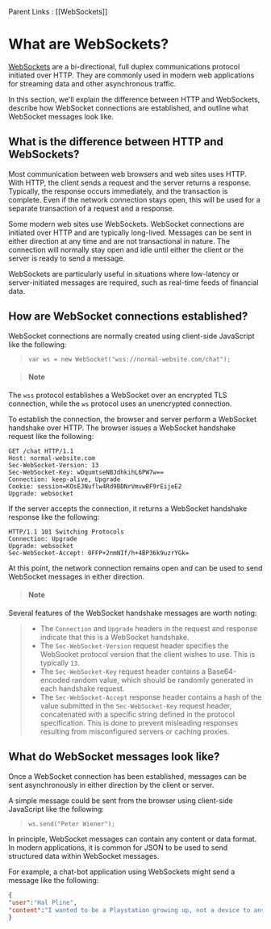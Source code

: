 Parent Links : [[WebSockets]]

# What are WebSockets?

[WebSockets](https://portswigger.net/web-security/websockets) are a bi-directional, full duplex communications protocol initiated over HTTP. They are commonly used in modern web applications for streaming data and other asynchronous traffic.

In this section, we'll explain the difference between HTTP and WebSockets, describe how WebSocket connections are established, and outline what WebSocket messages look like.

## What is the difference between HTTP and WebSockets?

Most communication between web browsers and web sites uses HTTP. With HTTP, the client sends a request and the server returns a response. Typically, the response occurs immediately, and the transaction is complete. Even if the network connection stays open, this will be used for a separate transaction of a request and a response.

Some modern web sites use WebSockets. WebSocket connections are initiated over HTTP and are typically long-lived. Messages can be sent in either direction at any time and are not transactional in nature. The connection will normally stay open and idle until either the client or the server is ready to send a message.

WebSockets are particularly useful in situations where low-latency or server-initiated messages are required, such as real-time feeds of financial data.

## How are WebSocket connections established?

WebSocket connections are normally created using client-side JavaScript like the following:

>`var ws = new WebSocket("wss://normal-website.com/chat");`

>#### Note
>
The `wss` protocol establishes a WebSocket over an encrypted TLS connection, while the `ws` protocol uses an unencrypted connection.

To establish the connection, the browser and server perform a WebSocket handshake over HTTP. The browser issues a WebSocket handshake request like the following:

```http 
GET /chat HTTP/1.1  
Host: normal-website.com  
Sec-WebSocket-Version: 13  
Sec-WebSocket-Key: wDqumtseNBJdhkihL6PW7w==  
Connection: keep-alive, Upgrade  
Cookie: session=KOsEJNuflw4Rd9BDNrVmvwBF9rEijeE2  
Upgrade: websocket
```

If the server accepts the connection, it returns a WebSocket handshake response like the following:

```http 
HTTP/1.1 101 Switching Protocols  
Connection: Upgrade  
Upgrade: websocket  
Sec-WebSocket-Accept: 0FFP+2nmNIf/h+4BP36k9uzrYGk=
```

At this point, the network connection remains open and can be used to send WebSocket messages in either direction.

>#### Note
>
Several features of the WebSocket handshake messages are worth noting:
>
>-   The `Connection` and `Upgrade` headers in the request and response indicate that this is a WebSocket handshake.
>-   The `Sec-WebSocket-Version` request header specifies the WebSocket protocol version that the client wishes to use. This is typically `13`.
>-   The `Sec-WebSocket-Key` request header contains a Base64-encoded random value, which should be randomly generated in each handshake request.
>-   The `Sec-WebSocket-Accept` response header contains a hash of the value submitted in the `Sec-WebSocket-Key` request header, concatenated with a specific string defined in the protocol specification. This is done to prevent misleading responses resulting from misconfigured servers or caching proxies.

## What do WebSocket messages look like?

Once a WebSocket connection has been established, messages can be sent asynchronously in either direction by the client or server.

A simple message could be sent from the browser using client-side JavaScript like the following:

>`ws.send("Peter Wiener");`

In principle, WebSocket messages can contain any content or data format. In modern applications, it is common for JSON to be used to send structured data within WebSocket messages.

For example, a chat-bot application using WebSockets might send a message like the following:

```json 
{
"user":"Hal Pline",
"content":"I wanted to be a Playstation growing up, not a device to answer your inane questions"
}
```
